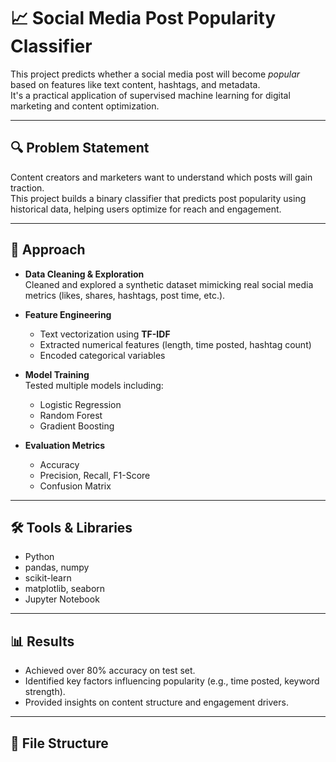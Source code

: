 # 📈 Social Media Post Popularity Classifier

This project predicts whether a social media post will become *popular* based on features like text content, hashtags, and metadata.   
It's a practical application of supervised machine learning for digital marketing and content optimization.

---

## 🔍 Problem Statement

Content creators and marketers want to understand which posts will gain traction.  
This project builds a binary classifier that predicts post popularity using historical data, helping users optimize for reach and engagement.

---

## 🧠 Approach

- **Data Cleaning & Exploration**  
  Cleaned and explored a synthetic dataset mimicking real social media metrics (likes, shares, hashtags, post time, etc.).

- **Feature Engineering**  
  - Text vectorization using **TF-IDF**
  - Extracted numerical features (length, time posted, hashtag count)
  - Encoded categorical variables

- **Model Training**  
  Tested multiple models including:
  - Logistic Regression
  - Random Forest
  - Gradient Boosting

- **Evaluation Metrics**  
  - Accuracy
  - Precision, Recall, F1-Score
  - Confusion Matrix

---

## 🛠️ Tools & Libraries

- Python  
- pandas, numpy  
- scikit-learn  
- matplotlib, seaborn  
- Jupyter Notebook

---

## 📊 Results

- Achieved over 80% accuracy on test set.
- Identified key factors influencing popularity (e.g., time posted, keyword strength).
- Provided insights on content structure and engagement drivers.

---

## 📁 File Structure

